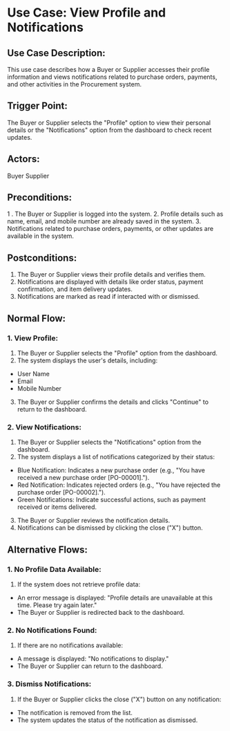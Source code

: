 ﻿# **Use Case: View Profile and Notifications**
## **Use Case Description:**
This use case describes how a Buyer or Supplier accesses their profile information and views notifications related to purchase orders, payments, and other activities in the Procurement system.
## **Trigger Point:**
The Buyer or Supplier selects the "Profile" option to view their personal details or the "Notifications" option from the dashboard to check recent updates.
## **Actors:**
Buyer
Supplier
## **Preconditions:**
1 . The Buyer or Supplier is logged into the system.
2. Profile details such as name, email, and mobile number are already saved in the system.
3. Notifications related to purchase orders, payments, or other updates are available in the system.
## **Postconditions:**
1. The Buyer or Supplier views their profile details and verifies them.
2. Notifications are displayed with details like order status, payment confirmation, and item delivery updates.
3. Notifications are marked as read if interacted with or dismissed.
## **Normal Flow:**
### **1. View Profile:**
1. The Buyer or Supplier selects the "Profile" option from the dashboard.
2. The system displays the user's details, including:
- User Name
- Email
- Mobile Number
3. The Buyer or Supplier confirms the details and clicks "Continue" to return to the dashboard.
### **2. View Notifications:**
1. The Buyer or Supplier selects the "Notifications" option from the dashboard.
2. The system displays a list of notifications categorized by their status:
- Blue Notification: Indicates a new purchase order (e.g., "You have received a new purchase order [PO-00001].").
- Red Notification: Indicates rejected orders (e.g., "You have rejected the purchase order [PO-00002].").
- Green Notifications: Indicate successful actions, such as payment received or items delivered.
3. The Buyer or Supplier reviews the notification details.
4. Notifications can be dismissed by clicking the close ("X") button.
## **Alternative Flows:**
### **1. No Profile Data Available:**
1. If the system does not retrieve profile data:
- An error message is displayed: "Profile details are unavailable at this time. Please try again later."
- The Buyer or Supplier is redirected back to the dashboard.
### **2. No Notifications Found:**
1. If there are no notifications available:
- A message is displayed: "No notifications to display."
- The Buyer or Supplier can return to the dashboard.
### **3. Dismiss Notifications:**
1. If the Buyer or Supplier clicks the close ("X") button on any notification:
- The notification is removed from the list.
- The system updates the status of the notification as dismissed.
